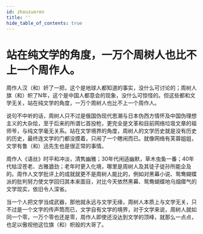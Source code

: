 ```yaml
---
id: zhouzuoren
title: ''
hide_table_of_contents: true
---
```


# 站在纯文学的角度，一万个周树人也比不上一个周作人。

周作人汉（和）奸了一把，这个是地球人都知道的事实，没什么可讨论的；周树人旗（和）帜了N年，这个是中国人都意会的现象，没什么可惊怪的。但这些都和文学无关，站在纯文学的角度，一万个周树人也比不上一个周作人。 

说句不中听的话，周树人只不过是俄国伪现代思潮与日本伪西方情怀及中国伪理想主义的大杂烩，至于后来的所谓匕首投枪，更完全是文革和目前网络垃圾文章的祖师爷，与纯文学毫无关系。站在文学境界的角度，周树人的文学历史就是没有历史的历史，最终连文学的门都没摸着，只闹了一个瞎闹而已。就像网络有芙蓉姐姐，文学有鲁（和）迅先生也是很正常的事情。 

周作人《语丝》时平和冲淡，清隽幽雅；30年代闲适幽默，草木虫鱼一番；40年代枯涩苍老、古雅遒劲；老年时更入化境，哪里是周树人及其徒子徒孙所能企及的。周作人文学批评上的成就就更不是周树人能比的，例如对黑幕小说、鸳鸯蝴蝶派的批判努力使文学回归其本来面目，对比今天依然黑幕、鸳鸯蝴蝶地乌烟瘴气的文学现实，依旧令人深省。 

当一个人把文学当成武器，那他就永远与文学无缘，周树人本质上与文学无关，只不过是一个文字的传声筒而已，文学自有文学的境界，对于文学来说，周树人就如同一个零，一万个零也还是零，周作人即使还没达到文学的顶峰，就那么一点点，也足以傲视他这位旗（和）帜般的大哥了。